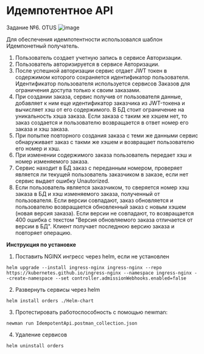 # Идемпотентное API
Задание №6. OTUS
![image](https://user-images.githubusercontent.com/60660331/182458140-cad45dfb-a189-4869-8602-bba9af908b45.png)

Для обеспечения идемпотентности использовался шаблон Идемпонетный получатель.
1. Пользователь создает учетную запись в сервисе Авторизации.
2. Пользователь авторизируется в сервисе Авторизации. 
3. После успешной авторизации сервис отдает JWT токен в содержимом которого сохраняется идентификатор пользователя.
Идентификатор пользователя используется сервисов Заказов для ограничения доступа только к своим заказами.
4. При создании заказа, сервис получив от пользователя данные, добавляет к ним еще идентификатор заказчика из JWT-токена и вычисляет хэш от его содержимого. 
В БД стоит ограничение на уникальность хэша заказа. Если заказа с таким же хэшем нет, то заказ создается и пользователю возвращается в ответ номер его заказа и хэш заказа.
5. При попытке повторного создания заказа с теми же данными сервис обнаруживает заказ с такми же хэшем и возвращает пользователю его номер и хэш.
6. При изменении содержимого заказа пользователь передает хэш и номер изменяемого заказа.
7. Сервис находит в БД заказ с переданным номером, проверяет является ли текущей пользователь заказчиком в заказе, если нет сервис выдает ошибку Unautorized.
8. Если пользователь является заказчиком, то сверяется номер хэш заказа в БД и хэш изменяемого заказа, полученный от пользователя. 
Если версии совпадают, заказ обновляется и пользователю возвращается обновленный заказ с новым хэшем (новая версия заказа).
Если версии не совпадают, то возвращается 400 ошибка с текстом "Версия обновляемого заказа отличается от версии в БД". 
Клиент получает последнюю версию заказа и повторяет операцию.

**Инструкция по установке**
1. Поставить NGINX ингресс через helm, если не установлен
```
helm upgrade --install ingress-nginx ingress-nginx --repo https://kubernetes.github.io/ingress-nginx --namespace ingress-nginx --create-namespace --set controller.admissionWebhooks.enabled=false
```
2. Развернуть сервисы через helm
```
helm install orders ./Helm-chart
```
3. Протестировать работоспособность с помощью newman:
```
newman run IdempotentApi.postman_collection.json
```
4. Удаление сервисов
```
helm uninstall orders
```

